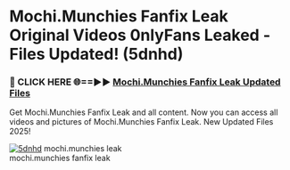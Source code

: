 # Mochi.Munchies Fanfix Leak Original Videos 0nlyFans Leaked - Files Updated! (5dnhd)

<h3>🔴 CLICK HERE 🌐==►► <a href="https://tinyurl.com/4seja8ks" rel="nofollow">Mochi.Munchies Fanfix Leak Updated Files</a></h3>

Get Mochi.Munchies Fanfix Leak and all content. Now you can access all videos and pictures of Mochi.Munchies Fanfix Leak. New Updated Files 2025!

[![5dnhd](https://i.imgur.com/EWjZXRe.gif)](https://tinyurl.com/4seja8ks)
mochi.munchies leak<br>
mochi.munchies fanfix leak
